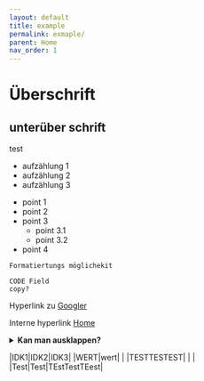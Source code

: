 ```yaml
---
layout: default
title: example
permalink: exmaple/
parent: Home
nav_order: 1
---
```

# Überschrift
## unterüber schrift
test 

- aufzählung 1
- aufzählung 2
- aufzählung 3

* point 1
* point 2
* point 3
    * point 3.1
    * point 3.2
* point 4

`Formatiertungs möglichekit`

```
CODE Field 
copy?
```

Hyperlink zu <a href="https://google.com" target="_blank">Googler</a>

Interne hyperlink [Home](/)

<details markdown="block">
<summary><b>Kan man ausklappen?</b></summary>

Ja kan man :D

</details>

|IDK1|IDK2|IDK3|
|WERT|wert| |
|TESTTESTEST| | |
|Test|Test|TEstTestTEest|
